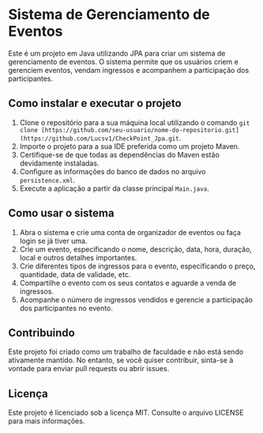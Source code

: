 <!DOCTYPE html>
<html>
  <head>
    <meta charset="UTF-8">
    <title>Sistema de Gerenciamento de Eventos</title>
  </head>
  <body>
    <h1>Sistema de Gerenciamento de Eventos</h1>
    <p>Este é um projeto em Java utilizando JPA para criar um sistema de gerenciamento de eventos. O sistema permite que os usuários criem e gerenciem eventos, vendam ingressos e acompanhem a participação dos participantes.</p>
    <h2>Como instalar e executar o projeto</h2>
    <ol>
      <li>Clone o repositório para a sua máquina local utilizando o comando <code>git clone [https://github.com/seu-usuario/nome-do-repositorio.git](https://github.com/Lucsv1/CheckPoint_Jpa.git</code>.</li>
      <li>Importe o projeto para a sua IDE preferida como um projeto Maven.</li>
      <li>Certifique-se de que todas as dependências do Maven estão devidamente instaladas.</li>
      <li>Configure as informações do banco de dados no arquivo <code>persistence.xml</code>.</li>
      <li>Execute a aplicação a partir da classe principal <code>Main.java</code>.</li>
    </ol>
    <h2>Como usar o sistema</h2>
    <ol>
      <li>Abra o sistema e crie uma conta de organizador de eventos ou faça login se já tiver uma.</li>
      <li>Crie um evento, especificando o nome, descrição, data, hora, duração, local e outros detalhes importantes.</li>
      <li>Crie diferentes tipos de ingressos para o evento, especificando o preço, quantidade, data de validade, etc.</li>
      <li>Compartilhe o evento com os seus contatos e aguarde a venda de ingressos.</li>
      <li>Acompanhe o número de ingressos vendidos e gerencie a participação dos participantes no evento.</li>
    </ol>
    <h2>Contribuindo</h2>
    <p>Este projeto foi criado como um trabalho de faculdade e não está sendo ativamente mantido. No entanto, se você quiser contribuir, sinta-se à vontade para enviar pull requests ou abrir issues.</p>
    <h2>Licença</h2>
    <p>Este projeto é licenciado sob a licença MIT. Consulte o arquivo LICENSE para mais informações.</p>
  </body>
</html>
